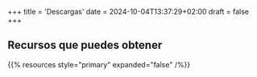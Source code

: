 +++
title = 'Descargas'
date = 2024-10-04T13:37:29+02:00
draft = false
+++

## Recursos que puedes obtener


{{% resources style="primary" expanded="false" /%}}